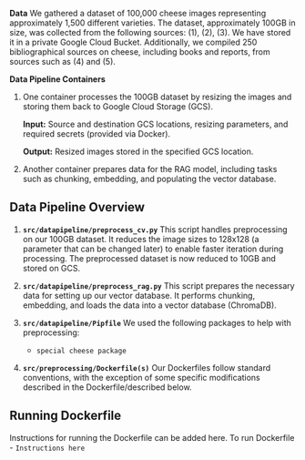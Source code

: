 **Data**
We gathered a dataset of 100,000 cheese images representing approximately 1,500 different varieties. The dataset, approximately 100GB in size, was collected from the following sources: (1), (2), (3). We have stored it in a private Google Cloud Bucket.
Additionally, we compiled 250 bibliographical sources on cheese, including books and reports, from sources such as (4) and (5).

**Data Pipeline Containers**

1. One container processes the 100GB dataset by resizing the images and storing them back to Google Cloud Storage (GCS).

   **Input:** Source and destination GCS locations, resizing parameters, and required secrets (provided via Docker).

   **Output:** Resized images stored in the specified GCS location.

2. Another container prepares data for the RAG model, including tasks such as chunking, embedding, and populating the vector database.

## Data Pipeline Overview

1. **`src/datapipeline/preprocess_cv.py`**
   This script handles preprocessing on our 100GB dataset. It reduces the image sizes to 128x128 (a parameter that can be changed later) to enable faster iteration during processing. The preprocessed dataset is now reduced to 10GB and stored on GCS.

2. **`src/datapipeline/preprocess_rag.py`**
   This script prepares the necessary data for setting up our vector database. It performs chunking, embedding, and loads the data into a vector database (ChromaDB).

3. **`src/datapipeline/Pipfile`**
   We used the following packages to help with preprocessing:

   - `special cheese package`

4. **`src/preprocessing/Dockerfile(s)`**
   Our Dockerfiles follow standard conventions, with the exception of some specific modifications described in the Dockerfile/described below.

## Running Dockerfile

Instructions for running the Dockerfile can be added here.
To run Dockerfile - `Instructions here`
